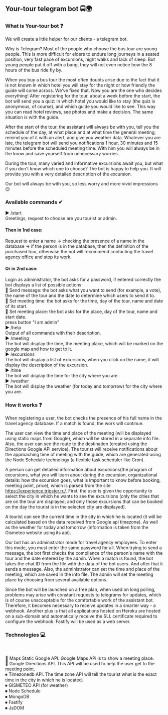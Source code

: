 ## Your-tour telegram bot 🚍🌍

### What is Your-tour bot ❓

We will create a little helper for our clients - a telegram bot.

Why is Telegram? Most of the people who choose the bus tour are young people. This is more difficult for elders to endure long journeys in a seated position, very fast pace of excursions, night walks and lack of sleep. But young people put it off with a bang, they will not even notice how the 8 hours of the bus ride fly by.

When you buy a bus tour the most often doubts arise due to the fact that it is not known in which hotel you will stay for the night or how friendly the guide will come across. We've fixed that. Now you are the one who decides everything! After registering for the tour, about a week before the start, the bot will send you a quiz: in which hotel you would like to stay (the quiz is anonymous, of course), and which guide you would like to see. This way you can read hotel reviews, see photos and make a decision. The same situation is with the guide.

After the start of the tour, the assistant will always be with you, tell you the schedule of the day, at what place and at what time the general meeting, remind you of it with an alert, and give you weather data. Whatever you are late, the telegram bot will send you notifications 1 hour, 30 minutes and 15 minutes before the scheduled meeting time. With him you will always be in the know and save yourself from unnecessary worries.

During the tour, many varied and informative excursions await you, but what if you don't know which one to choose? The bot is happy to help you. It will provide you with a very detailed description of the excursion.

Our bot will always be with you, so less worry and more vivid impressions 😉

### Available commands ✔

▶ /start <br>
Greetings, request to choose are you tourist or admin.<br>
#### Then in 1nd case:
Request to enter a name -> checking the presence of a name in the database -> if the person is in the database, then the definition of the purchased tour, otherwise the bot will recommend contacting the travel agency office and stop its work.<br>
#### Or in 2nd case:
Login as administrator, the bot asks for a password, if entered correctly the bot displays a list of possible actions:<br>
🔹 Send message: the bot asks what you want to send (for example, a vote), the name of the tour and the date to determine which users to send it to.<br>
🔹 Set meeting time: the bot asks for the time, day of the tour, name and date of its start.<br>
🔹 Set meeting place: the bot asks for the place, day of the tour, name and start date.<br>
press button "I am admin"<br>
▶ /help <br>
Output of all commands with their description.<br>
▶ /meeting <br>
The bot will display the time, the meeting place, which will be marked on the google map and how to get to it.<br>
▶ /excursions <br>
The bot will display a list of excursions, when you click on the name, it will display the description of the excursion.<br>
▶ /time <br>
The bot will display the time for the city where you are.<br>
▶ /weather <br>
The bot will display the weather (for today and tomorrow) for the city where you are.<br>

### How it works ❓

When registering a user, the bot checks the presence of his full name in the travel agency database. If a match is found, the work will continue.

The user can view the time and place of the meeting (will be displayed using static maps from Google), which will be stored in a separate info file. Also, the user can see the route to the destination (created using the Directions Google API service). The tourist will receive notifications about the approaching time of meeting with the guide, which are generated using the Node Schedule technology (a flexible task scheduler like Cron).

A person can get detailed information about excursions(the program of excursions, what you will learn about during the excursion, organizational details: how the excursion goes, what is important to know before booking, meeting point, price), which is parsed from the site https://experience.tripster.ru/. First, the user is given the opportunity to select the city in which he wants to see the excursions (only the cities that are on the tour are displayed; and only those excursions that can be booked on the day the tourist is in the selected city are displayed).

A tourist can see the current time in the city in which he is located (it will be calculated based on the data received from Google api timezone). As well as the weather for today and tomorrow (information is taken from the Gismeteo website using its api).

Our bot has an administrator mode for travel agency employees. To enter this mode, you must enter the same password for all. When trying to send a message, the bot first checks the compliance of the person's name with the tour and the date entered by the admin. When a match is found, the bot takes the chat ID from the file with the data of the bot users. And after that it sends a message. Also, the administrator can set the time and place of the meeting, which are saved in the info file. The admin will set the meeting place by choosing from several available options.

Since the bot will be launched on a free plan, when used on long polling, problems may arise with constant requests to telegrams for updates, which is of course unacceptable for the comfortable work of the assistant bot. Therefore, it becomes necessary to receive updates in a smarter way - a webhook. Another plus is that all applications hosted on Heroku are hosted on a sub-domain and automatically receive the SLL certificate required to configure the webhook. Fastify will be used as a web server.

### Technologies 💻

<br>
<br>
    🔹 Maps Static Google API. Google Maps API is to show a meeting place.<br>
    🔹 Google Directions API. This API will be used to help the user get to the meeting point.<br>
⏹ Timezonedb API. The time zone API will tell the tourist what is the exact time in the city in which he is located.<br>
⏹ GISMETEO API (for weather)<br>
⏹ Node Schedule<br>
⏹ MongoDB<br>
⏹ Fastify<br>  
⏹ JsDOM
